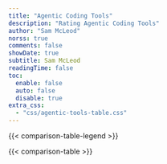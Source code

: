 ```yaml
---
title: "Agentic Coding Tools"
description: "Rating Agentic Coding Tools"
author: "Sam McLeod"
norss: true
comments: false
showDate: true
subtitle: Sam McLeod
readingTime: false
toc:
  enable: false
  auto: false
  disable: true
extra_css:
  - "css/agentic-tools-table.css"
---
```



{{< comparison-table-legend >}}

{{< comparison-table >}}
